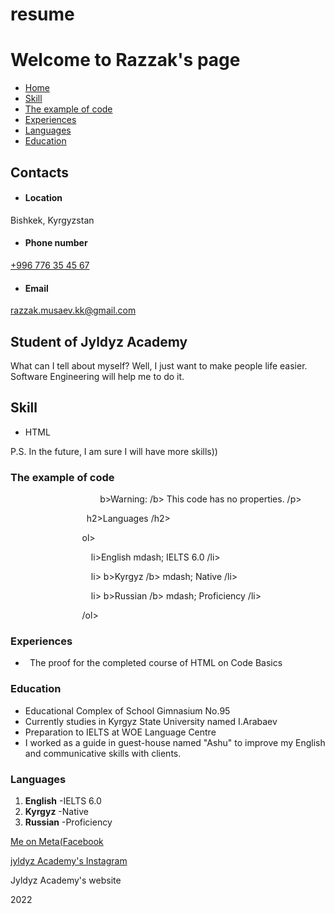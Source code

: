 # resume
# **Welcome to Razzak's page** 
- [Home](#home)
- [Skill](#skill)
- [The example of code](#code)
- [Experiences](#experiences)
- [Languages](#languages)
- [Education](#education)


## **Contacts**
- #### **Location**
Bishkek, Kyrgyzstan
- #### **Phone number[](tel:+996776354567)**
[+996 776 35 45 67](tel:+996776354567)
- #### **Email[](mailto:razzak.musaev.kk@gmail.com)**
<razzak.musaev.kk@gmail.com>
## **Student of Jyldyz Academy**
What can I tell about myself? Well, I just want to make people life easier. Software Engineering will help me to do it. 
## **Skill**
- HTML

P.S. In the future, I am sure I will have more skills))
### **The example of code**


`                    `b>Warning: /b> This code has no properties.  /p>

`                 `h2>Languages /h2>

`                `ol>

`                  `li>English mdash; IELTS 6.0 /li>

`                  `li> b>Kyrgyz /b>  mdash; Native /li>

`                  `li> b>Russian /b> mdash; Proficiency /li>

`                `/ol> 




### **Experiences**
- ` `The proof for the completed course of HTML on Code Basics 
### **Education**
- Educational Complex of School Gimnasium No.95
- Currently studies in Kyrgyz State University named I.Arabaev
- Preparation to IELTS at WOE Language Centre
- I worked as a guide in guest-house named "Ashu" to improve my English and communicative skills with clients. 
### **Languages**
1. **English** -IELTS 6.0
1. **Kyrgyz** -Native
1. **Russian** -Proficiency

[Me on Meta(Facebook](https://www.facebook.com/profile.php?id=100040941257422)

[jyldyz Academy's Instagram ](https://instagram.com/jyldyzacademy?utm_medium=copy_link)

[](https://linktr.ee/jyldyzacademy2020)Jyldyz Academy's website

2022
